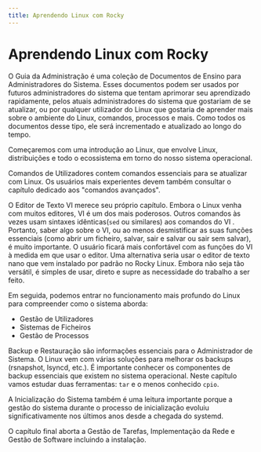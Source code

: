 ```yaml
---
title: Aprendendo Linux com Rocky
---
```


<!-- markdownlint-disable MD025 MD007 -->

# Aprendendo Linux com Rocky

O Guia da Administração é uma coleção de Documentos de Ensino para Administradores do Sistema. Esses documentos podem ser usados por futuros administradores do sistema que tentam aprimorar seu aprendizado rapidamente, pelos atuais administradores do sistema que gostariam de se atualizar, ou por qualquer utilizador do Linux que gostaria de aprender mais sobre o ambiente do Linux, comandos, processos e mais. Como todos os documentos desse tipo, ele será incrementado e atualizado ao longo do tempo.

Começaremos com uma introdução ao Linux, que envolve Linux, distribuições e todo o ecossistema em torno do nosso sistema operacional.

Comandos de Utilizadores contem comandos essenciais para se atualizar com Linux. Os usuários mais experientes devem também consultar o capítulo dedicado aos "comandos avançados".

O Editor de Texto VI merece seu próprio capítulo. Embora o Linux venha com muitos editores, VI é um dos mais poderosos. Outros comandos às vezes usam sintaxes idênticas(`sed` ou similares) aos comandos do VI . Portanto, saber algo sobre o VI, ou ao menos desmistificar as suas funções essenciais (como abrir um ficheiro, salvar, sair e salvar ou sair sem salvar), é muito importante. O usuário ficará mais confortável com as funções do VI à medida em que usar o editor. Uma alternativa seria usar o editor de texto nano que vem instalado por padrão no Rocky Linux. Embora não seja tão versátil, é simples de usar, direto e supre as necessidade do trabalho a ser feito.

Em seguida, podemos entrar no funcionamento mais profundo do Linux para compreender como o sistema aborda:

* Gestão de Utilizadores
* Sistemas de Ficheiros
* Gestão de Processos

Backup e Restauração são informações essenciais para o Administrador de Sistema. O Linux vem com várias soluções para melhorar os backups (rsnapshot, lsyncd, etc.). É importante conhecer os componentes de backup essenciais que existem no sistema operacional. Neste capítulo vamos estudar duas ferramentas: `tar` e o menos conhecido `cpio`.

A Inicialização do Sistema também é uma leitura importante porque a gestão do sistema durante o processo de inicialização evoluiu significativamente nos últimos anos desde a chegada do systemd.

O capítulo final aborta a Gestão de Tarefas, Implementação da Rede e Gestão de Software incluindo a instalação.
